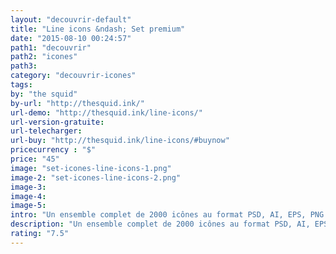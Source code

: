 ```yaml
---
layout: "decouvrir-default"
title: "Line icons &ndash; Set premium"
date: "2015-08-10 00:24:57"
path1: "decouvrir"
path2: "icones"
path3:
category: "decouvrir-icones"
tags:
by: "the squid"
by-url: "http://thesquid.ink/"
url-demo: "http://thesquid.ink/line-icons/"
url-version-gratuite:
url-telecharger:
url-buy: "http://thesquid.ink/line-icons/#buynow"
pricecurrency : "$"
price: "45"
image: "set-icones-line-icons-1.png"
image-2: "set-icones-line-icons-2.png"
image-3:
image-4:
image-5:
intro: "Un ensemble complet de 2000 icônes au format PSD, AI, EPS, PNG & SVG. Il vous offre 22 catégories couvrant un large éventail de thématiques. Cela vous permettra d'obtenir une cohérence sur un projet nécessitant un grand nombre d'icônes. Chacun de ces derniers peut être rapidement modifié grâce à ses formes vectorisées. Licence pour projets personnels ou commerciaux. Vous pouvez télécharger un échantillon gratuitement sur le site."
description: "Un ensemble complet de 2000 icônes au format PSD, AI, EPS, PNG & SVG. Il vous offre 22 catégories couvrant un large éventail de thématiques."
rating: "7.5"
---
```

